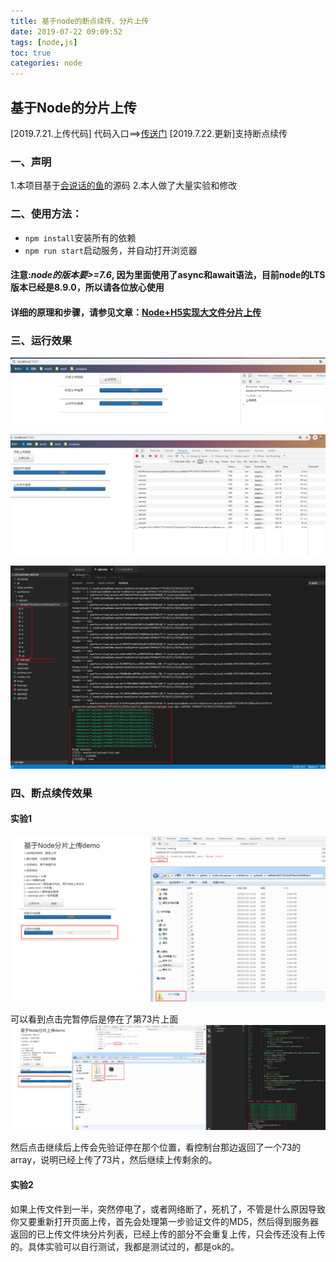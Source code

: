 ```yaml
---
title: 基于node的断点续传、分片上传
date: 2019-07-22 09:09:52
tags: [node,js]
toc: true 
categories: node
---
```

## 基于Node的分片上传
[2019.7.21.上传代码] 代码入口==>[传送门](https://github.com/pengqiangsheng/node-cut-upload) 
[2019.7.22.更新]支持断点续传

### 一、声明
1.本项目基于[会说话的鱼](https://segmentfault.com/u/sunhk)的源码
2.本人做了大量实验和修改

### 二、使用方法：
+ `npm install`安装所有的依赖
+ `npm run start`启动服务，并自动打开浏览器
#### 注意:*node的版本要>=7.6*, 因为里面使用了async和await语法，目前node的LTS版本已经是8.9.0，所以请各位放心使用
#### 详细的原理和步骤，请参见文章：[Node+H5实现大文件分片上传](https://segmentfault.com/a/1190000008899001)

### 三、运行效果
![](./images/node/1.png)

![](./images/node/2.png)

![](./images/node/3.png)

### 四、断点续传效果
#### 实验1
![](./images/node/cut-1.png)

可以看到点击完暂停后是停在了第73片上面
![](./images/node/cut-2.png)

然后点击继续后上传会先验证停在那个位置，看控制台那边返回了一个73的array，说明已经上传了73片，然后继续上传剩余的。

#### 实验2
如果上传文件到一半，突然停电了，或者网络断了，死机了，不管是什么原因导致你又要重新打开页面上传，首先会处理第一步验证文件的MD5，然后得到服务器返回的已上传文件块分片列表，已经上传的部分不会重复上传，只会传还没有上传的。具体实验可以自行测试，我都是测试过的，都是ok的。
